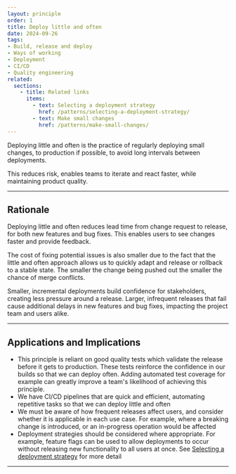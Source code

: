 ```yaml
---
layout: principle
order: 1
title: Deploy little and often
date: 2024-09-26
tags:
- Build, release and deploy
- Ways of working
- Deployment
- CI/CD
- Quality engineering
related:
  sections:
    - title: Related links
      items:
        - text: Selecting a deployment strategy
          href: /patterns/selecting-a-deployment-strategy/
        - text: Make small changes
          href: /patterns/make-small-changes/
---
```


Deploying little and often is the practice of regularly deploying small changes, to production if possible, to avoid long intervals between deployments.

This reduces risk, enables teams to iterate and react faster, while maintaining product quality.

---

## Rationale

Deploying little and often reduces lead time from change request to release, for both new features and bug fixes. This enables users to see changes faster and provide feedback.

The cost of fixing potential issues is also smaller due to the fact that the little and often approach allows us to quickly adapt and release or rollback to a stable state. The smaller the change being pushed out the smaller the chance of merge conflicts.

Smaller, incremental deployments build confidence for stakeholders, creating less pressure around a release. Larger, infrequent releases that fail cause additional delays in new features and bug fixes, impacting the project team and users alike.

---

## Applications and Implications

- This principle is reliant on good quality tests which validate the release before it gets to production. These tests reinforce the confidence in our builds so that we can deploy often. Adding automated test coverage for example can greatly improve a team's likelihood of achieving this principle.
- We have CI/CD pipelines that are quick and efficient, automating repetitive tasks so that we can deploy little and often
- We must be aware of how frequent releases affect users, and consider whether it is applicable in each use case. For example, where a breaking change is introduced, or an in-progress operation would be affected
- Deployment strategies should be considered where appropriate. For example, feature flags can be used to allow deployments to occur without releasing new functionality to all users at once. See [Selecting a deployment strategy](/patterns/selecting-a-deployment-strategy/) for more detail

---
